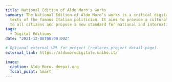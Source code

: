 ```yaml
---
title: National Edition of Aldo Moro's works
summary: The National Edition of Aldo Moro’s works is a critical digital edition of the published and unpublished 
  texts of the famous Italian politician. It aims to provide a cultural product that is universally available 
  to all citizens and propose a new standard for national and international research in political communication.
tags:
  - Digital Editions
date: "2021-12-08T00:00:00Z"

# Optional external URL for project (replaces project detail page).
external_link: https://aldomorodigitale.unibo.it/

image:
  caption: Aldo Moro. deepai.org
  focal_point: Smart
---
```

